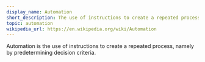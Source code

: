 ```yaml
---
display_name: Automation
short_description: The use of instructions to create a repeated process.
topic: automation
wikipedia_url: https://en.wikipedia.org/wiki/Automation
---
```

Automation is the use of instructions to create a repeated process, namely by predetermining decision criteria.
